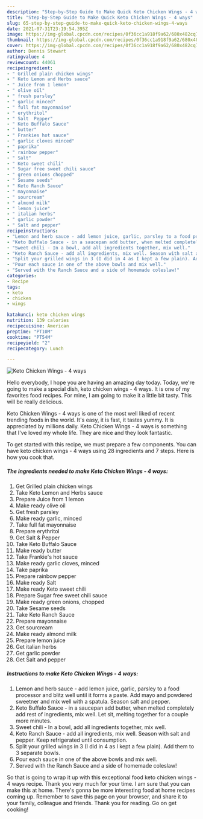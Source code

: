 ```yaml
---
description: "Step-by-Step Guide to Make Quick Keto Chicken Wings - 4 ways"
title: "Step-by-Step Guide to Make Quick Keto Chicken Wings - 4 ways"
slug: 65-step-by-step-guide-to-make-quick-keto-chicken-wings-4-ways
date: 2021-07-31T23:19:54.395Z
image: https://img-global.cpcdn.com/recipes/0f36cc1a918f9a62/680x482cq70/keto-chicken-wings-4-ways-recipe-main-photo.jpg
thumbnail: https://img-global.cpcdn.com/recipes/0f36cc1a918f9a62/680x482cq70/keto-chicken-wings-4-ways-recipe-main-photo.jpg
cover: https://img-global.cpcdn.com/recipes/0f36cc1a918f9a62/680x482cq70/keto-chicken-wings-4-ways-recipe-main-photo.jpg
author: Dennis Stewart
ratingvalue: 4
reviewcount: 44061
recipeingredient:
- " Grilled plain chicken wings"
- " Keto Lemon and Herbs sauce"
- " Juice from 1 lemon"
- " olive oil"
- " fresh parsley"
- " garlic minced"
- " full fat mayonnaise"
- " erythritol"
- " Salt  Pepper"
- " Keto Buffalo Sauce"
- " butter"
- " Frankies hot sauce"
- " garlic cloves minced"
- " paprika"
- " rainbow pepper"
- " Salt"
- " Keto sweet chili"
- " Sugar free sweet chili sauce"
- " green onions chopped"
- " Sesame seeds"
- " Keto Ranch Sauce"
- " mayonnaise"
- " sourcream"
- " almond milk"
- " lemon juice"
- " italian herbs"
- " garlic powder"
- " Salt and pepper"
recipeinstructions:
- "Lemon and herb sauce - add lemon juice, garlic, parsley to a food processor and blitz well until it forms a paste. Add mayo and powdered sweetner and mix well with a spatula. Season salt and pepper."
- "Keto Buffalo Sauce - in a saucepan add butter, when melted completely add rest of ingredients, mix well. Let sit, melting together for a couple more minutes."
- "Sweet chili - In a bowl, add all ingredients together, mix well."
- "Keto Ranch Sauce - add all ingredients, mix well. Season with salt and pepper. Keep refrigerated until consumption."
- "Split your grilled wings in 3 (I did in 4 as I kept a few plain). Add them to 3 separate bowls."
- "Pour each sauce in one of the above bowls and mix well."
- "Served with the Ranch Sauce and a side of homemade coleslaw!"
categories:
- Recipe
tags:
- keto
- chicken
- wings

katakunci: keto chicken wings 
nutrition: 139 calories
recipecuisine: American
preptime: "PT10M"
cooktime: "PT54M"
recipeyield: "2"
recipecategory: Lunch

---
```



![Keto Chicken Wings - 4 ways](https://img-global.cpcdn.com/recipes/0f36cc1a918f9a62/680x482cq70/keto-chicken-wings-4-ways-recipe-main-photo.jpg)

Hello everybody, I hope you are having an amazing day today. Today, we're going to make a special dish, keto chicken wings - 4 ways. It is one of my favorites food recipes. For mine, I am going to make it a little bit tasty. This will be really delicious.



Keto Chicken Wings - 4 ways is one of the most well liked of recent trending foods in the world. It's easy, it is fast, it tastes yummy. It is appreciated by millions daily. Keto Chicken Wings - 4 ways is something that I've loved my whole life. They are nice and they look fantastic.


To get started with this recipe, we must prepare a few components. You can have keto chicken wings - 4 ways using 28 ingredients and 7 steps. Here is how you cook that.

<!--inarticleads1-->

##### The ingredients needed to make Keto Chicken Wings - 4 ways:

1. Get  Grilled plain chicken wings
1. Take  Keto Lemon and Herbs sauce
1. Prepare  Juice from 1 lemon
1. Make ready  olive oil
1. Get  fresh parsley
1. Make ready  garlic, minced
1. Take  full fat mayonnaise
1. Prepare  erythritol
1. Get  Salt &amp; Pepper
1. Take  Keto Buffalo Sauce
1. Make ready  butter
1. Take  Frankie&#39;s hot sauce
1. Make ready  garlic cloves, minced
1. Take  paprika
1. Prepare  rainbow pepper
1. Make ready  Salt
1. Make ready  Keto sweet chili
1. Prepare  Sugar free sweet chili sauce
1. Make ready  green onions, chopped
1. Take  Sesame seeds
1. Take  Keto Ranch Sauce
1. Prepare  mayonnaise
1. Get  sourcream
1. Make ready  almond milk
1. Prepare  lemon juice
1. Get  italian herbs
1. Get  garlic powder
1. Get  Salt and pepper




<!--inarticleads2-->

##### Instructions to make Keto Chicken Wings - 4 ways:

1. Lemon and herb sauce - add lemon juice, garlic, parsley to a food processor and blitz well until it forms a paste. Add mayo and powdered sweetner and mix well with a spatula. Season salt and pepper.
1. Keto Buffalo Sauce - in a saucepan add butter, when melted completely add rest of ingredients, mix well. Let sit, melting together for a couple more minutes.
1. Sweet chili - In a bowl, add all ingredients together, mix well.
1. Keto Ranch Sauce - add all ingredients, mix well. Season with salt and pepper. Keep refrigerated until consumption.
1. Split your grilled wings in 3 (I did in 4 as I kept a few plain). Add them to 3 separate bowls.
1. Pour each sauce in one of the above bowls and mix well.
1. Served with the Ranch Sauce and a side of homemade coleslaw!




So that is going to wrap it up with this exceptional food keto chicken wings - 4 ways recipe. Thank you very much for your time. I am sure that you can make this at home. There's gonna be more interesting food at home recipes coming up. Remember to save this page on your browser, and share it to your family, colleague and friends. Thank you for reading. Go on get cooking!
